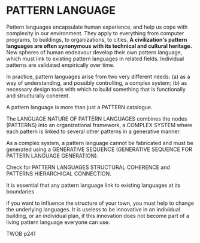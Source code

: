 # PATTERN LANGUAGE

Pattern languages encapsulate human experience, and help us cope with complexity in our environment. They apply to everything from computer programs, to buildings, to organizations, to cities. **A civilization's pattern languages are often synonymous with its technical and cultural heritage.** New spheres of human endeavour develop their own pattern language, which must link to existing pattern languages in related fields. Individual patterns are validated empirically over time.

In practice, pattern languages arise from two very different needs: (a) as a way of understanding, and possibly controlling, a complex system; (b) as necessary design tools with which to build something that is functionally and structurally coherent. 

A pattern language is more than just a PATTERN catalogue. 

The LANGUAGE NATURE OF PATTERN LANGUAGES combines the nodes (PATTERNS) into an organizational framework, a COMPLEX SYSTEM where each pattern is linked to several other patterns in a generative manner.

As a complex system, a pattern language cannot be fabricated and must be generated using a GENERATIVE SEQUENCE (GENERATIVE SEQUENCE FOR PATTERN LANGUAGE GENERATION).

Check for PATTERN LANGUAGES STRUCTURAL COHERENCE and PATTERNS HIERARCHICAL CONNECTION.

It is essential that any pattern language link to existing languages at its boundaries

if you want to influence the structure of your town, you must help to change the underlying languages. It is useless to be innovative in an individual building, or an individual plan, if this innovation does not become part of a living pattern language everyone can use. 

TWOB p241
